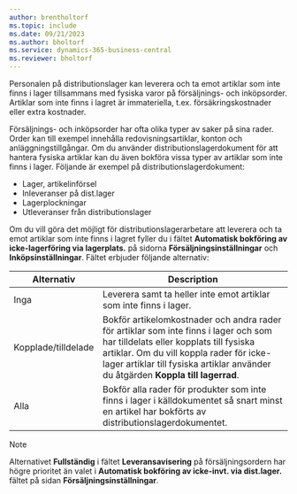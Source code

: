 ```yaml
---
author: brentholtorf
ms.topic: include
ms.date: 09/21/2023
ms.author: bholtorf
ms.service: dynamics-365-business-central
ms.reviewer: bholtorf
---
```


Personalen på distributionslager kan leverera och ta emot artiklar som inte finns i lager tillsammans med fysiska varor på försäljnings- och inköpsorder. Artiklar som inte finns i lagret är immateriella, t.ex. försäkringskostnader eller extra kostnader.

Försäljnings- och inköpsorder har ofta olika typer av saker på sina rader. Order kan till exempel innehålla redovisningsartiklar, konton och anläggningstillgångar. Om du använder distributionslagerdokument för att hantera fysiska artiklar kan du även bokföra vissa typer av artiklar som inte finns i lager. Följande är exempel på distributionslagerdokument:

* Lager, artikelinförsel
* Inleveranser på dist.lager
* Lagerplockningar
* Utleveranser från distributionslager

Om du vill göra det möjligt för distributionslagerarbetare att leverera och ta emot artiklar som inte finns i lagret fyller du i fältet **Automatisk bokföring av icke-lagerföring via lagerplats.** på sidorna **Försäljningsinställningar** och **Inköpsinställningar**. Fältet erbjuder följande alternativ:

|Alternativ  |Description  |
|---------|---------|
|Inga     |Leverera samt ta heller inte emot artiklar som inte finns i lager.         |
|Kopplade/tilldelade     | Bokför artikelomkostnader och andra rader för artiklar som inte finns i lager och som har tilldelats eller kopplats till fysiska artiklar. Om du vill koppla rader för icke-lager artiklar till fysiska artiklar använder du åtgärden **Koppla till lagerrad**.        |
|Alla     | Bokför alla rader för produkter som inte finns i lager i källdokumentet så snart minst en artikel har bokförts av distributionslagerdokumentet.        |

> [!NOTE]
> Alternativet **Fullständig** i fältet **Leveransavisering** på försäljningsordern har högre prioritet än valet i **Automatisk bokföring av icke-invt. via dist.lager.** fältet på sidan **Försäljningsinställningar**.